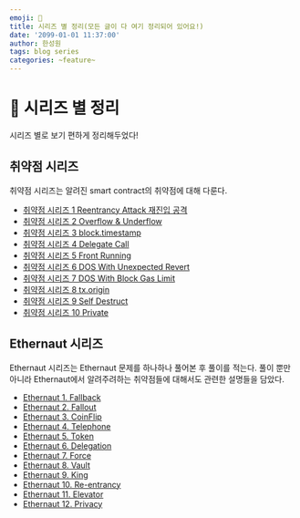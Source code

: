 ```yaml
---
emoji: 🧢
title: 시리즈 별 정리(모든 글이 다 여기 정리되어 있어요!) 
date: '2099-01-01 11:37:00'
author: 한성원
tags: blog series 
categories: ~feature~
---
```



# 👋 시리즈 별 정리
시리즈 별로 보기 편하게 정리해두었다!

## 취약점 시리즈
취약점 시리즈는 알려진 smart contract의 취약점에 대해 다룬다.

- [취약점 시리즈 1 Reentrancy Attack 재진입 공격](https://holyhansss.github.io/vulnerability/reentrancy_attack/reentrancy_attack/)
- [취약점 시리즈 2 Overflow & Underflow](https://holyhansss.github.io/vulnerability/over_under_flow/over_under_flow/)
- [취약점 시리즈 3 block.timestamp](https://holyhansss.github.io/vulnerability/block_timestamp/block_timestamp/)
- [취약점 시리즈 4 Delegate Call](https://holyhansss.github.io/vulnerability/delegate_call/delegate_call/)
- [취약점 시리즈 5 Front Running](https://holyhansss.github.io/vulnerability/front_running/front_running/)
- [취약점 시리즈 6 DOS With Unexpected Revert](https://holyhansss.github.io/vulnerability/dos_with_unexpected_revert/dos_unexpected_revert/)
- [취약점 시리즈 7 DOS With Block Gas Limit](https://holyhansss.github.io/vulnerability/dos_with_block_gas_limit/dos_block_gas_limit/)
- [취약점 시리즈 8 tx.origin](https://holyhansss.github.io/vulnerability/tx.origin/tx_origin/)
- [취약점 시리즈 9 Self Destruct](https://holyhansss.github.io/vulnerability/selfdestruct/selfdestruct/)
- [취약점 시리즈 10 Private](https://holyhansss.github.io/vulnerability/private_variable/private_variable/)




## Ethernaut 시리즈
Ethernaut 시리즈는 Ethernaut 문제를 하나하나 풀어본 후 풀이를 적는다. 풀이 뿐만 아니라 Ethernaut에서 알려주려하는 취약점들에 대해서도 관련한 설명들을 담았다.

- [Ethernaut 1. Fallback](https://holyhansss.github.io/ethernaut/1_fallback_ethernaut/1_fallback_ethernaut/) 
- [Ethernaut 2. Fallout](https://holyhansss.github.io/ethernaut/2_fallout_ethernaut/2_fallout_ethernaut/)
- [Ethernaut 3. CoinFlip](https://holyhansss.github.io/ethernaut/3_coinFilp_ethernaut/3_coinFlip_ethernaut/)
- [Ethernaut 4. Telephone](https://holyhansss.github.io/ethernaut/4_telephone_ethernaut/4_telephone_ethernaut/)
- [Ethernaut 5. Token](https://holyhansss.github.io/ethernaut/5_token_ethernaut/5_token_ethernaut/)
- [Ethernaut 6. Delegation](https://holyhansss.github.io/ethernaut/6_delegation_ethernaut/6_delegation_ethernaut/)
- [Ethernaut 7. Force](https://holyhansss.github.io/ethernaut/7_force_ethernaut/7_force_ethernaut/)
- [Ethernaut 8. Vault](https://holyhansss.github.io/ethernaut/8_vault_ethernaut/8_vault_ethernaut/)
- [Ethernaut 9. King](https://holyhansss.github.io/ethernaut/9_king_ethernaut/9_king_ethernaut/)
- [Ethernaut 10. Re-entrancy](https://holyhansss.github.io/ethernaut/10_Re-entrancy_ethernaut/10_Re-entrancy_ethernaut/)
- [Ethernaut 11. Elevator](https://holyhansss.github.io/ethernaut/11_elevator_ethernaut/11_elevator_ethernaut/)
- [Ethernaut 12. Privacy](https://holyhansss.github.io/ethernaut/12_privacy_ethernaut/12_privacy_ethernaut/)


```toc

```